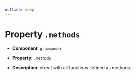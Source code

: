 ```yaml
---
outline: deep
---
```


# Property `.methods`

- **Component**: `g-composer`

- **Property**: `.methods`

- **Description**: object with all functions defined as methods.
